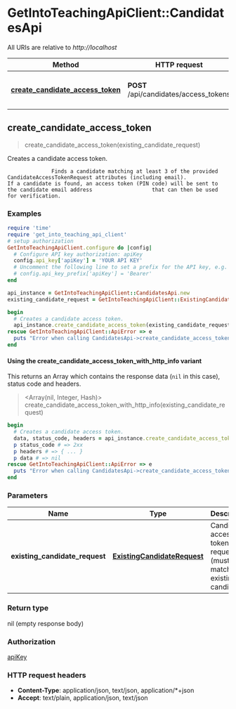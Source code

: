 # GetIntoTeachingApiClient::CandidatesApi

All URIs are relative to *http://localhost*

| Method | HTTP request | Description |
| ------ | ------------ | ----------- |
| [**create_candidate_access_token**](CandidatesApi.md#create_candidate_access_token) | **POST** /api/candidates/access_tokens | Creates a candidate access token. |


## create_candidate_access_token

> create_candidate_access_token(existing_candidate_request)

Creates a candidate access token.

                  Finds a candidate matching at least 3 of the provided CandidateAccessTokenRequest attributes (including email).                   If a candidate is found, an access token (PIN code) will be sent to the candidate email address                   that can then be used for verification.

### Examples

```ruby
require 'time'
require 'get_into_teaching_api_client'
# setup authorization
GetIntoTeachingApiClient.configure do |config|
  # Configure API key authorization: apiKey
  config.api_key['apiKey'] = 'YOUR API KEY'
  # Uncomment the following line to set a prefix for the API key, e.g. 'Bearer' (defaults to nil)
  # config.api_key_prefix['apiKey'] = 'Bearer'
end

api_instance = GetIntoTeachingApiClient::CandidatesApi.new
existing_candidate_request = GetIntoTeachingApiClient::ExistingCandidateRequest.new({email: 'email_example'}) # ExistingCandidateRequest | Candidate access token request (must match an existing candidate).

begin
  # Creates a candidate access token.
  api_instance.create_candidate_access_token(existing_candidate_request)
rescue GetIntoTeachingApiClient::ApiError => e
  puts "Error when calling CandidatesApi->create_candidate_access_token: #{e}"
end
```

#### Using the create_candidate_access_token_with_http_info variant

This returns an Array which contains the response data (`nil` in this case), status code and headers.

> <Array(nil, Integer, Hash)> create_candidate_access_token_with_http_info(existing_candidate_request)

```ruby
begin
  # Creates a candidate access token.
  data, status_code, headers = api_instance.create_candidate_access_token_with_http_info(existing_candidate_request)
  p status_code # => 2xx
  p headers # => { ... }
  p data # => nil
rescue GetIntoTeachingApiClient::ApiError => e
  puts "Error when calling CandidatesApi->create_candidate_access_token_with_http_info: #{e}"
end
```

### Parameters

| Name | Type | Description | Notes |
| ---- | ---- | ----------- | ----- |
| **existing_candidate_request** | [**ExistingCandidateRequest**](ExistingCandidateRequest.md) | Candidate access token request (must match an existing candidate). |  |

### Return type

nil (empty response body)

### Authorization

[apiKey](../README.md#apiKey)

### HTTP request headers

- **Content-Type**: application/json, text/json, application/*+json
- **Accept**: text/plain, application/json, text/json

